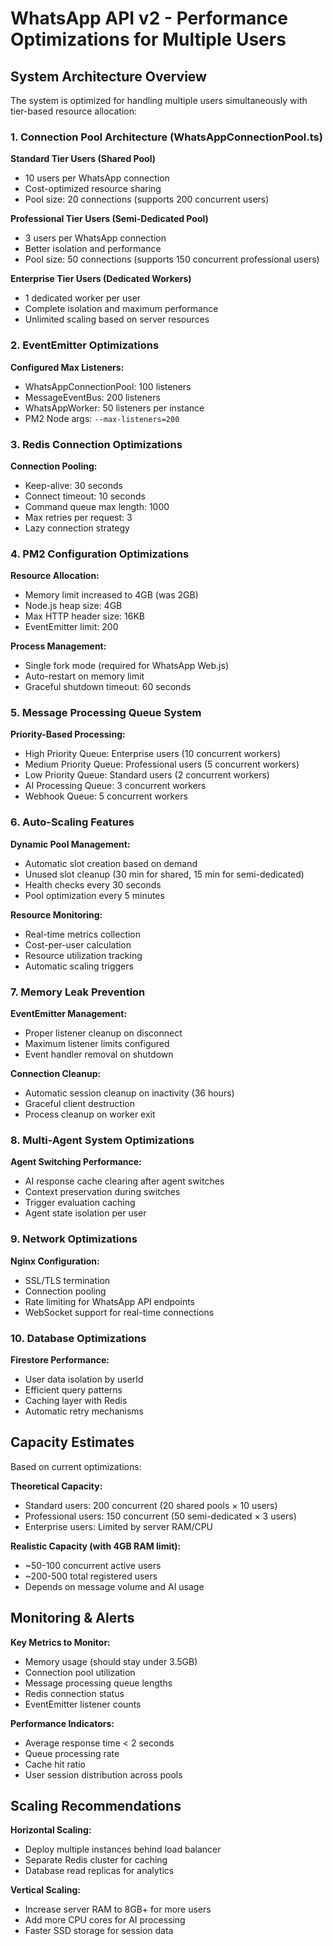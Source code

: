 # WhatsApp API v2 - Performance Optimizations for Multiple Users

## System Architecture Overview

The system is optimized for handling multiple users simultaneously with tier-based resource allocation:

### 1. Connection Pool Architecture (WhatsAppConnectionPool.ts)

**Standard Tier Users (Shared Pool)**
- 10 users per WhatsApp connection
- Cost-optimized resource sharing
- Pool size: 20 connections (supports 200 concurrent users)

**Professional Tier Users (Semi-Dedicated Pool)**  
- 3 users per WhatsApp connection
- Better isolation and performance
- Pool size: 50 connections (supports 150 concurrent professional users)

**Enterprise Tier Users (Dedicated Workers)**
- 1 dedicated worker per user
- Complete isolation and maximum performance
- Unlimited scaling based on server resources

### 2. EventEmitter Optimizations

**Configured Max Listeners:**
- WhatsAppConnectionPool: 100 listeners
- MessageEventBus: 200 listeners  
- WhatsAppWorker: 50 listeners per instance
- PM2 Node args: `--max-listeners=200`

### 3. Redis Connection Optimizations

**Connection Pooling:**
- Keep-alive: 30 seconds
- Connect timeout: 10 seconds
- Command queue max length: 1000
- Max retries per request: 3
- Lazy connection strategy

### 4. PM2 Configuration Optimizations

**Resource Allocation:**
- Memory limit increased to 4GB (was 2GB)
- Node.js heap size: 4GB
- Max HTTP header size: 16KB
- EventEmitter limit: 200

**Process Management:**
- Single fork mode (required for WhatsApp Web.js)
- Auto-restart on memory limit
- Graceful shutdown timeout: 60 seconds

### 5. Message Processing Queue System

**Priority-Based Processing:**
- High Priority Queue: Enterprise users (10 concurrent workers)
- Medium Priority Queue: Professional users (5 concurrent workers)  
- Low Priority Queue: Standard users (2 concurrent workers)
- AI Processing Queue: 3 concurrent workers
- Webhook Queue: 5 concurrent workers

### 6. Auto-Scaling Features

**Dynamic Pool Management:**
- Automatic slot creation based on demand
- Unused slot cleanup (30 min for shared, 15 min for semi-dedicated)
- Health checks every 30 seconds
- Pool optimization every 5 minutes

**Resource Monitoring:**
- Real-time metrics collection
- Cost-per-user calculation
- Resource utilization tracking
- Automatic scaling triggers

### 7. Memory Leak Prevention

**EventEmitter Management:**
- Proper listener cleanup on disconnect
- Maximum listener limits configured
- Event handler removal on shutdown

**Connection Cleanup:**
- Automatic session cleanup on inactivity (36 hours)
- Graceful client destruction
- Process cleanup on worker exit

### 8. Multi-Agent System Optimizations

**Agent Switching Performance:**
- AI response cache clearing after agent switches
- Context preservation during switches
- Trigger evaluation caching
- Agent state isolation per user

### 9. Network Optimizations

**Nginx Configuration:**
- SSL/TLS termination
- Connection pooling
- Rate limiting for WhatsApp API endpoints
- WebSocket support for real-time connections

### 10. Database Optimizations

**Firestore Performance:**
- User data isolation by userId
- Efficient query patterns
- Caching layer with Redis
- Automatic retry mechanisms

## Capacity Estimates

Based on current optimizations:

**Theoretical Capacity:**
- Standard users: 200 concurrent (20 shared pools × 10 users)
- Professional users: 150 concurrent (50 semi-dedicated × 3 users)  
- Enterprise users: Limited by server RAM/CPU

**Realistic Capacity (with 4GB RAM limit):**
- ~50-100 concurrent active users
- ~200-500 total registered users
- Depends on message volume and AI usage

## Monitoring & Alerts

**Key Metrics to Monitor:**
- Memory usage (should stay under 3.5GB)
- Connection pool utilization
- Message processing queue lengths
- Redis connection status
- EventEmitter listener counts

**Performance Indicators:**
- Average response time < 2 seconds
- Queue processing rate
- Cache hit ratio
- User session distribution across pools

## Scaling Recommendations

**Horizontal Scaling:**
- Deploy multiple instances behind load balancer
- Separate Redis cluster for caching
- Database read replicas for analytics

**Vertical Scaling:**
- Increase server RAM to 8GB+ for more users
- Add more CPU cores for AI processing
- Faster SSD storage for session data